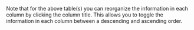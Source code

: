 &NewLine;

Note that for the above table(s) you can reorganize the information in each column by clicking the column title.
This allows you to toggle the information in each column between a descending and ascending order.
